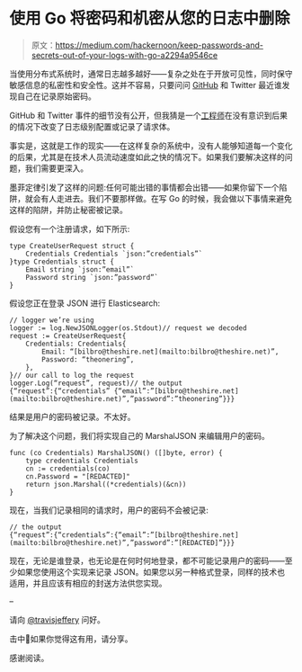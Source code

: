 # 使用 Go 将密码和机密从您的日志中删除

> 原文：<https://medium.com/hackernoon/keep-passwords-and-secrets-out-of-your-logs-with-go-a2294a9546ce>

当使用分布式系统时，通常日志越多越好——复杂之处在于开放可见性，同时保守敏感信息的私密性和安全性。这并不容易，只要问问 [GitHub](https://hackernoon.com/tagged/github) 和 Twitter 最近谁发现自己在记录原始密码。

GitHub 和 Twitter 事件的细节没有公开，但我猜是一个[工程师](https://hackernoon.com/tagged/engineer)在没有意识到后果的情况下改变了日志级别配置或记录了请求体。

事实是，这就是工作的现实——在这样复杂的系统中，没有人能够知道每一个变化的后果，尤其是在技术人员流动速度如此之快的情况下。如果我们要解决这样的问题，我们需要更深入。

墨菲定律引发了这样的问题:任何可能出错的事情都会出错——如果你留下一个陷阱，就会有人走进去。我们不要那样做。在写 Go 的时候，我会做以下事情来避免这样的陷阱，并防止秘密被记录。

假设您有一个注册请求，如下所示:

```
type CreateUserRequest struct {
    Credentials Credentials `json:”credentials”`
}type Credentials struct {
    Email string `json:”email”`
    Password string `json:”password”`
}
```

假设您正在登录 JSON 进行 Elasticsearch:

```
// logger we’re using
logger := log.NewJSONLogger(os.Stdout)// request we decoded
request := CreateUserRequest{
    Credentials: Credentials{
        Email: “[bilbro@theshire.net](mailto:bilbro@theshire.net)”,
        Password: “theonering”,
    },
}// our call to log the request
logger.Log(“request”, request)// the output
{“request”:{“credentials” {“email”:”[bilbro@theshire.net](mailto:bilbro@theshire.net)”,”password”:”theonering”}}}
```

结果是用户的密码被记录。不太好。

为了解决这个问题，我们将实现自己的 MarshalJSON 来编辑用户的密码。

```
func (co Credentials) MarshalJSON() ([]byte, error) {
    type credentials Credentials
    cn := credentials(co)
    cn.Password = "[REDACTED]"
    return json.Marshal((*credentials)(&cn))
}
```

现在，当我们记录相同的请求时，用户的密码不会被记录:

```
// the output
{“request”:{“credentials”:{“email”:”[bilbro@theshire.net](mailto:bilbro@theshire.net)”,”password”:”[REDACTED]”}}}
```

现在，无论是谁登录，也无论是在何时何地登录，都不可能记录用户的密码——至少如果您使用这个实现来记录 JSON。如果您以另一种格式登录，同样的技术也适用，并且应该有相应的封送方法供您实现。

–

请向 [@travisjeffery](https://twitter.com/travisjeffery) 问好。

击中👏如果你觉得这有用，请分享。

感谢阅读。
